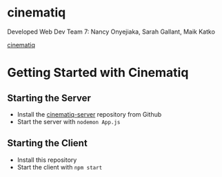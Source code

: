 # cinematiq
Developed Web Dev Team 7: Nancy Onyejiaka, Sarah Gallant, Maik Katko

[cinematiq](https://app-cinematiq.netlify.app/)

# Getting Started with Cinematiq

## Starting the Server
- Install the [cinematiq-server](https://github.com/webdev-cinematiq/cinematiq-server) repository from Github
- Start the server with `nodemon App.js`

## Starting the Client
- Install this repository
- Start the client with `npm start`
